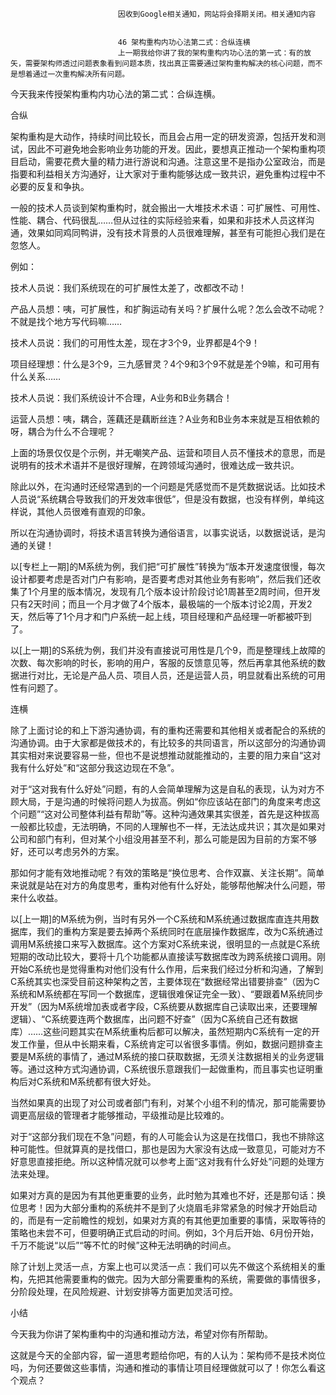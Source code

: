 
                            
                            因收到Google相关通知，网站将会择期关闭。相关通知内容
                            
                            
                            46 架构重构内功心法第二式：合纵连横
                            上一期我给你讲了我的架构重构内功心法的第一式：有的放矢，需要架构师透过问题表象看到问题本质，找出真正需要通过架构重构解决的核心问题，而不是想着通过一次重构解决所有问题。

今天我来传授架构重构内功心法的第二式：合纵连横。

合纵

架构重构是大动作，持续时间比较长，而且会占用一定的研发资源，包括开发和测试，因此不可避免地会影响业务功能的开发。因此，要想真正推动一个架构重构项目启动，需要花费大量的精力进行游说和沟通。注意这里不是指办公室政治，而是指要和利益相关方沟通好，让大家对于重构能够达成一致共识，避免重构过程中不必要的反复和争执。

一般的技术人员谈到架构重构时，就会搬出一大堆技术术语：可扩展性、可用性、性能、耦合、代码很乱……但从过往的实际经验来看，如果和非技术人员这样沟通，效果如同鸡同鸭讲，没有技术背景的人员很难理解，甚至有可能担心我们是在忽悠人。

例如：

技术人员说：我们系统现在的可扩展性太差了，改都改不动！

产品人员想：咦，可扩展性，和扩胸运动有关吗？扩展什么呢？怎么会改不动呢？不就是找个地方写代码嘛……

技术人员说：我们的可用性太差，现在才3个9，业界都是4个9！

项目经理想：什么是3个9，三九感冒灵？4个9和3个9不就是差个9嘛，和可用有什么关系……

技术人员说：我们系统设计不合理，A业务和B业务耦合！

运营人员想：咦，耦合，莲藕还是藕断丝连？A业务和B业务本来就是互相依赖的呀，耦合为什么不合理呢？

上面的场景仅仅是个示例，并无嘲笑产品、运营和项目人员不懂技术的意思，而是说明有的技术术语并不是很好理解，在跨领域沟通时，很难达成一致共识。

除此以外，在沟通时还经常遇到的一个问题是凭感觉而不是凭数据说话。比如技术人员说“系统耦合导致我们的开发效率很低”，但是没有数据，也没有样例，单纯这样说，其他人员很难有直观的印象。

所以在沟通协调时，将技术语言转换为通俗语言，以事实说话，以数据说话，是沟通的关键！

以[专栏上一期]的M系统为例，我们把“可扩展性”转换为“版本开发速度很慢，每次设计都要考虑是否对门户有影响，是否要考虑对其他业务有影响”，然后我们还收集了1个月里的版本情况，发现有几个版本设计阶段讨论1周甚至2周时间，但开发只有2天时间；而且一个月才做了4个版本，最极端的一个版本讨论2周，开发2天，然后等了1个月才和门户系统一起上线，项目经理和产品经理一听都被吓到了。

以[上一期]的S系统为例，我们并没有直接说可用性是几个9，而是整理线上故障的次数、每次影响的时长，影响的用户，客服的反馈意见等，然后再拿其他系统的数据进行对比，无论是产品人员、项目人员，还是运营人员，明显就看出系统的可用性有问题了。

连横

除了上面讨论的和上下游沟通协调，有的重构还需要和其他相关或者配合的系统的沟通协调。由于大家都是做技术的，有比较多的共同语言，所以这部分的沟通协调其实相对来说要容易一些，但也不是说想推动就能推动的，主要的阻力来自“这对我有什么好处”和“这部分我这边现在不急”。

对于“这对我有什么好处”问题，有的人会简单理解为这是自私的表现，认为对方不顾大局，于是沟通的时候将问题人为拔高。例如“你应该站在部门的角度来考虑这个问题”“这对公司整体利益有帮助”等。这种沟通效果其实很差，首先是这种拔高一般都比较虚，无法明确，不同的人理解也不一样，无法达成共识；其次是如果对公司和部门有利，但对某个小组没用甚至不利，那么可能是因为目前的方案不够好，还可以考虑另外的方案。

那如何才能有效地推动呢？有效的策略是“换位思考、合作双赢、关注长期”。简单来说就是站在对方的角度思考，重构对他有什么好处，能够帮他解决什么问题，带来什么收益。

以[上一期]的M系统为例，当时有另外一个C系统和M系统通过数据库直连共用数据库，我们的重构方案是要去掉两个系统同时在底层操作数据库，改为C系统通过调用M系统接口来写入数据库。这个方案对C系统来说，很明显的一点就是C系统短期的改动比较大，要将十几个功能都从直接读写数据库改为跨系统接口调用。刚开始C系统也是觉得重构对他们没有什么作用，后来我们经过分析和沟通，了解到C系统其实也深受目前这种架构之苦，主要体现在“数据经常出错要排查”（因为C系统和M系统都在写同一个数据库，逻辑很难保证完全一致）、“要跟着M系统同步开发”（因为M系统增加表或者字段，C系统要从数据库自己读取出来，还要理解逻辑）、“C系统要连两个数据库，出问题不好查”（因为C系统自己还有数据库）……这些问题其实在M系统重构后都可以解决，虽然短期内C系统有一定的开发工作量，但从中长期来看，C系统肯定可以省很多事情。例如，数据问题排查主要是M系统的事情了，通过M系统的接口获取数据，无须关注数据相关的业务逻辑等。通过这种方式沟通协调，C系统很乐意跟我们一起做重构，而且事实也证明重构后对C系统和M系统都有很大好处。

当然如果真的出现了对公司或者部门有利，对某个小组不利的情况，那可能需要协调更高层级的管理者才能够推动，平级推动是比较难的。

对于“这部分我们现在不急”问题，有的人可能会认为这是在找借口，我也不排除这种可能性。但就算真的是找借口，那也是因为大家没有达成一致意见，可能对方不好意思直接拒绝。所以这种情况就可以参考上面“这对我有什么好处”问题的处理方法来处理。

如果对方真的是因为有其他更重要的业务，此时勉为其难也不好，还是那句话：换位思考！因为大部分重构的系统并不是到了火烧眉毛非常紧急的时候才开始启动的，而是有一定前瞻性的规划，如果对方真的有其他更加重要的事情，采取等待的策略也未尝不可，但要明确正式启动的时间。例如，3个月后开始、6月份开始，千万不能说“以后”“等不忙的时候”这种无法明确的时间点。

除了计划上灵活一点，方案上也可以灵活一点：我们可以先不做这个系统相关的重构，先把其他需要重构的做完。因为大部分需要重构的系统，需要做的事情很多，分阶段处理，在风险规避、计划安排等方面更加灵活可控。

小结

今天我为你讲了架构重构中的沟通和推动方法，希望对你有所帮助。

这就是今天的全部内容，留一道思考题给你吧，有的人认为：架构师不是技术岗位吗，为何还要做这些事情，沟通和推动的事情让项目经理做就可以了！你怎么看这个观点？

                        
                        
                            